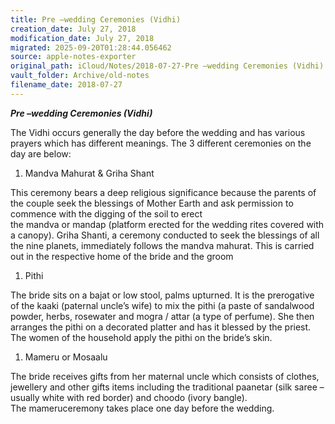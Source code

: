 ```yaml
---
title: Pre –wedding Ceremonies (Vidhi)
creation_date: July 27, 2018
modification_date: July 27, 2018
migrated: 2025-09-20T01:28:44.056462
source: apple-notes-exporter
original_path: iCloud/Notes/2018-07-27-Pre –wedding Ceremonies (Vidhi).md
vault_folder: Archive/old-notes
filename_date: 2018-07-27
---
```



**_Pre –wedding Ceremonies (Vidhi)_**

The Vidhi occurs generally the day before the wedding and has various prayers which has different meanings.
The 3 different ceremonies on the day are below:

1. Mandva Mahurat & Griha Shant

This ceremony bears a deep religious significance because the parents of the couple seek the blessings of Mother Earth and ask permission to commence with the digging of the soil to erect the mandva or mandap (platform erected for the wedding rites covered with a canopy). Griha Shanti, a ceremony conducted to seek the blessings of all the nine planets, immediately follows the mandva mahurat. This is carried out in the respective home of the bride and the groom

1. Pithi

The bride sits on a bajat or low stool, palms upturned. It is the prerogative of the kaaki (paternal uncle’s wife) to mix the pithi (a paste of sandalwood powder, herbs, rosewater and mogra / attar (a type of perfume). She then arranges the pithi on a decorated platter and has it blessed by the priest. The women of the household apply the pithi on the bride’s skin.

1. Mameru or Mosaalu

The bride receives gifts from her maternal uncle which consists of clothes, jewellery and other gifts items including the traditional paanetar (silk saree – usually white with red border) and choodo (ivory bangle). The mameruceremony takes place one day before the wedding.
